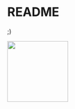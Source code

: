 # README
;)

<img height="140px" src="https://github-readme-stats.vercel.app/api/top-langs/?username=gregorryy&hide_title=true&hide_border=true&layout=compact&langs_count=6&text_color=000&icon_color=000&bg_color=fff&theme=graywhite" /></a>
